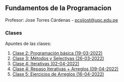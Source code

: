 ## Fundamentos de la Programacion

Profesor: Jose Torres Cárdenas - pcsijost@upc.edu.pe

### Clases

Apuntes de las clases:

1. [Clase 2: Programación básica (19-03-2022)](/Clases/19032022.md)
2. [Clase 3: Métodos y Selectivas  (26-03-2022)](/Clases/26032022.md)
3. [Clase 4: Iterativas (02-04-2022)](/Clases/02042022.md)
4. [Clase 4: Repaso Iterativas + Arreglos (09-04-2022)](/Clases/09042022.md)
5. [Clase 5: Ejercicios de Arreglos (16-04-2022)](/Clases/16042022.md)

